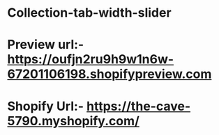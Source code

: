 # Collection-tab-width-slider


# Preview url:- https://oufjn2ru9h9w1n6w-67201106198.shopifypreview.com

# Shopify Url:- https://the-cave-5790.myshopify.com/
